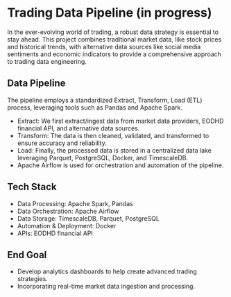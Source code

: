 # Trading Data Pipeline (in progress)

In the ever-evolving world of trading, a robust data strategy is essential to stay ahead. This project combines traditional market data, like stock prices and historical trends, with alternative data sources like social media sentiments and economic indicators to provide a comprehensive approach to trading data engineering.

## Data Pipeline
The pipeline employs a standardized Extract, Transform, Load (ETL) process, leveraging tools such as Pandas and Apache Spark.

- Extract: We first extract/ingest data from market data providers, EODHD financial API, and alternative data sources. 
- Transform: The data is then cleaned, validated, and transformed to ensure accuracy and reliability. 
- Load: Finally, the processed data is stored in a centralized data lake leveraging Parquet, PostgreSQL, Docker, and TimescaleDB.
- Apache Airflow is used for orchestration and automation of the pipeline.


## Tech Stack
- Data Processing: Apache Spark, Pandas
- Data Orchestration: Apache Airflow
- Data Storage: TimescaleDB, Parquet, PostgreSQL
- Automation & Deployment: Docker
- APIs: EODHD financial API

## End Goal
- Develop analytics dashboards to help create advanced trading strategies.
- Incorporating real-time market data ingestion and processing.